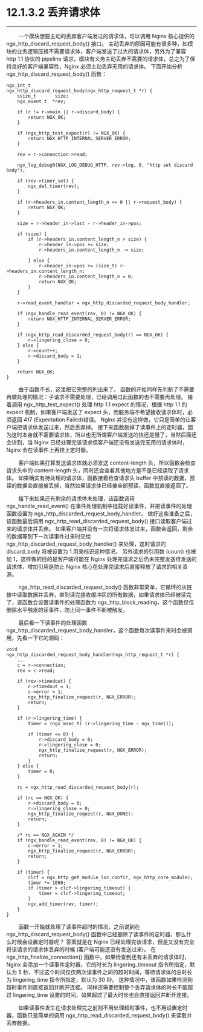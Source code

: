 # 12.1.3.2 丢弃请求体
***

&emsp;&emsp;
一个模块想要主动的丢弃客户端发过的请求体，可以调用 Nginx 核心提供的 ngx\_http\_discard\_request\_body() 接口。
主动丢弃的原因可能有很多种，如模块的业务逻辑压根不需要请求体，客户端发送了过大的请求体，另外为了兼容 http 1.1 协议的 pipeline 请求，模块有义务主动丢弃不需要的请求体，总之为了保持良好的客户端兼容性，Nginx 必须主动丢弃无用的请求体。
下面开始分析 ngx\_http\_discard\_request\_body() 函数：

    ngx_int_t
    ngx_http_discard_request_body(ngx_http_request_t *r) {
        ssize_t       size;
        ngx_event_t  *rev;

        if (r != r->main || r->discard_body) {
            return NGX_OK;
        }

        if (ngx_http_test_expect(r) != NGX_OK) {
            return NGX_HTTP_INTERNAL_SERVER_ERROR;
        }

        rev = r->connection->read;

        ngx_log_debug0(NGX_LOG_DEBUG_HTTP, rev->log, 0, "http set discard body");

        if (rev->timer_set) {
            ngx_del_timer(rev);
        }

        if (r->headers_in.content_length_n <= 0 || r->request_body) {
            return NGX_OK;
        }

        size = r->header_in->last - r->header_in->pos;

        if (size) {
            if (r->headers_in.content_length_n > size) {
                r->header_in->pos += size;
                r->headers_in.content_length_n -= size;

            } else {
                r->header_in->pos += (size_t) r->headers_in.content_length_n;
                r->headers_in.content_length_n = 0;
                return NGX_OK;
            }
        }

        r->read_event_handler = ngx_http_discarded_request_body_handler;

        if (ngx_handle_read_event(rev, 0) != NGX_OK) {
            return NGX_HTTP_INTERNAL_SERVER_ERROR;
        }

        if (ngx_http_read_discarded_request_body(r) == NGX_OK) {
            r->lingering_close = 0;
        } else {
            r->count++;
            r->discard_body = 1;
        }

        return NGX_OK;
    }

&emsp;&emsp;
由于函数不长，这里把它完整的列出来了。
函数的开始同样先判断了不需要再做处理的情况：子请求不需要处理，已经调用过此函数的也不需要再处理。
接着调用 ngx\_http\_test\_expect() 处理 http 1.1 expect 的情况，根据 http 1.1 的 expect 机制，如果客户端发送了 expect 头，而服务端不希望接收请求体时，必须返回 417 (Expectation Failed)错误。
Nginx 并没有这样做，它只是简单的让客户端把请求体发送过来，然后丢弃掉。
接下来函数删掉了读事件上的定时器，因为这时本身就不需要请求体，所以也无所谓客户端发送的快还是慢了，当然后面还会讲到，当 Nginx 已经处理完该请求但客户端还没有发送完无用的请求体时，Nginx 会在读事件上再挂上定时器。

&emsp;&emsp;
客户端如果打算发送请求体就必须发送 content-length 头，所以函数会检查请求头中的 content-length 头，同时还会查看其他地方是不是已经读取了请求体。
如果确实有待处理的请求体，函数接着检查请求头 buffer 中预读的数据，预读的数据会直接被丢掉，当然如果请求体已经被全部预读，函数就直接返回了。

&emsp;&emsp;
接下来如果还有剩余的请求体未处理，该函数调用 ngx\_handle\_read\_event() 在事件处理机制中挂载好读事件，并把读事件的处理函数设置为 ngx\_http\_discarded\_request\_body\_handler。
做好这些准备之后，该函数最后调用 ngx\_http\_read\_discarded\_request\_body() 接口读取客户端过来的请求体并丢弃。
如果客户端并没有一次将请求体发过来，函数会返回，剩余的数据等到下一次读事件过来时交给 ngx\_http\_discarded\_request\_body\_handler() 来处理，这时请求的 discard\_body 将被设置为 1 用来标识这种情况。
另外请求的引用数 (count) 也被加 1，这样做的目的是客户端可能在 Nginx 处理完请求之后仍未完整发送待发送的请求体，增加引用是防止 Nginx 核心在处理完请求后直接释放了请求的相关资源。

&emsp;&emsp;
ngx\_http\_read\_discarded\_request\_body() 函数非常简单，它循环的从链接中读取数据并丢弃，直到读完接收缓冲区的所有数据，如果请求体已经被读完了，该函数会设置读事件的处理函数为 ngx\_http\_block\_reading，这个函数仅仅删除水平触发的读事件，防止同一事件不断被触发。

&emsp;&emsp;
最后看一下读事件的处理函数 ngx\_http\_discarded\_request\_body\_handler，这个函数每次读事件来时会被调用，先看一下它的源码：

    void
    ngx_http_discarded_request_body_handler(ngx_http_request_t *r) {
        ...
        c = r->connection;
        rev = c->read;

        if (rev->timedout) {
            c->timedout = 1;
            c->error = 1;
            ngx_http_finalize_request(r, NGX_ERROR);
            return;
        }

        if (r->lingering_time) {
            timer = (ngx_msec_t) (r->lingering_time - ngx_time());

            if (timer <= 0) {
                r->discard_body = 0;
                r->lingering_close = 0;
                ngx_http_finalize_request(r, NGX_ERROR);
                return;
            }
        } else {
            timer = 0;
        }

        rc = ngx_http_read_discarded_request_body(r);

        if (rc == NGX_OK) {
            r->discard_body = 0;
            r->lingering_close = 0;
            ngx_http_finalize_request(r, NGX_DONE);
            return;
        }

        /* rc == NGX_AGAIN */
        if (ngx_handle_read_event(rev, 0) != NGX_OK) {
            c->error = 1;
            ngx_http_finalize_request(r, NGX_ERROR);
            return;
        }

        if (timer) {
            clcf = ngx_http_get_module_loc_conf(r, ngx_http_core_module);
            timer *= 1000;
            if (timer > clcf->lingering_timeout) {
                timer = clcf->lingering_timeout;
            }
            ngx_add_timer(rev, timer);
        }
    }

&emsp;&emsp;
函数一开始就处理了读事件超时的情况，之前说到在 ngx\_http\_discard\_request\_body() 函数中已经删除了读事件的定时器，那么什么时候会设置定时器呢？
答案就是在 Nginx 已经处理完该请求，但是又没有完全将该请求的请求体丢弃的时候 (客户端可能还没有发送过来)。
在 ngx\_http\_finalize\_connection() 函数中，如果检查到还有未丢弃的请求体时，Nginx 会添加一个读事件定时器，它的时长为 lingering\_timeout 指令所指定，默认为 5 秒，不过这个时间仅仅两次读事件之间的超时时间，等待请求体的总时长为 lingering\_time 指令所指定，默认为 30 秒。
这种情况中，该函数如果检测到超时事件则直接返回并断开连接。
同样还需要控制整个丢弃请求体的时长不能超过 lingering\_time 设置的时间，如果超过了最大时长也会直接返回并断开连接。

&emsp;&emsp;
如果读事件发生在请求处理完之前则不用处理超时事件，也不用设置定时器，函数只是简单的调用 ngx\_http\_read\_discarded\_request\_body() 来读取并丢弃数据。